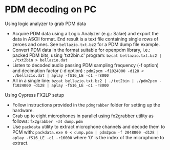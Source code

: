 # PDM decoding on PC

Using logic analyzer to grab PDM data

- Acquire PDM data using a Logic Analyzer (e.g.: Salae) and export the data in ASCII format. End result is a text file containing single rows of zeroes and ones. See `bellazio.txt.bz2` for a PDM dump file example.
- Convert PDM data in the format suitable for openpdm library, i.e.: packed PDM bits, using 'txt2bin.c' program: `bzcat bellazio.txt.bz2 | ./txt2bin > bellazio.dat`
- Listen to decoded audio passing PDM sampling frequency (-f option) and decimation factor (-d option) : `pdm2pcm -f1024000 -d128 < ./bellazio.dat | aplay -fS16_LE -c1 -r8000`
- All in a single line: `bzcat bellazio.txt.bz2 | ./txt2bin | ./pdm2pcm -f1024000 -d128 | aplay -fS16_LE -c1 -r8000`

Using Cypress FX2LP setup

- Follow instructions provided in the `pdmgrabber` folder for setting up the hardware.
- Grab up to eight microphones in parallel using fx2grabber utility as follows: `fx2grabber -d4 dump.pdm`
- Use `packdata` utility to extract microphone channels and decode them to PCM with:  `packdata.exe 0 < dump.pdm | pdm2pcm -f 2048000 -d128 | aplay -fS16_LE -c1 -r16000` where '0' is the index of the microphone to extract.
